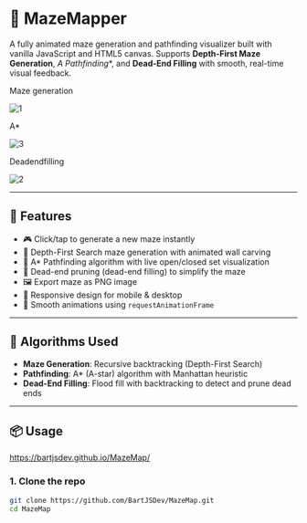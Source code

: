 # 🧩 MazeMapper

A fully animated maze generation and pathfinding visualizer built with vanilla JavaScript and HTML5 canvas. Supports **Depth-First Maze Generation**, **A* Pathfinding**, and **Dead-End Filling** with smooth, real-time visual feedback.

Maze generation

![1](https://github.com/user-attachments/assets/003f7edd-1978-4295-91f5-d77bf9ddeac1)

A*

![3](https://github.com/user-attachments/assets/09ff9e25-38cb-4516-95ef-8f47b1332ed5)

Deadendfilling

![2](https://github.com/user-attachments/assets/a63711f1-e1d7-4409-8853-48771bb4065b)


---

## 🚀 Features

- 🎮 Click/tap to generate a new maze instantly
- 🧱 Depth-First Search maze generation with animated wall carving
- 🧭 A* Pathfinding algorithm with live open/closed set visualization
- 🧬 Dead-end pruning (dead-end filling) to simplify the maze
- 🖼️ Export maze as PNG image
- 📱 Responsive design for mobile & desktop
- 🔁 Smooth animations using `requestAnimationFrame`

---

## 🧠 Algorithms Used

- **Maze Generation**: Recursive backtracking (Depth-First Search)
- **Pathfinding**: A* (A-star) algorithm with Manhattan heuristic
- **Dead-End Filling**: Flood fill with backtracking to detect and prune dead ends

---

## 📦 Usage

https://bartjsdev.github.io/MazeMap/


### 1. Clone the repo
```bash
git clone https://github.com/BartJSDev/MazeMap.git
cd MazeMap
